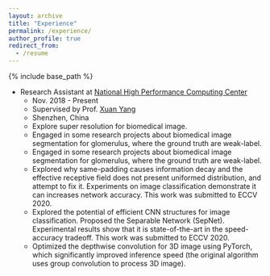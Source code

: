 ```yaml
---
layout: archive
title: "Experience"
permalink: /experience/
author_profile: true
redirect_from:
  - /resume
---
```


{% include base_path %}

* Research Assistant at [National High Performance Computing Center](<http://nhpcc.szu.edu.cn>)
  * Nov. 2018 - Present
  * Supervised by Prof. [Xuan Yang](<http://nhpcc.szu.edu.cn/web/view66c9.html?path=154-184-&id=667>)
  * Shenzhen, China
  * Explore super resolution for biomedical image.
  * Engaged in some research projects about biomedical image segmentation for glomerulus, where the ground truth are weak-label.
  * Engaged in some research projects about biomedical image segmentation for glomerulus, where the ground truth are weak-label.
  * Explored why same-padding causes information decay and the effective receptive field does not present uniformed distribution, and attempt to fix it. Experiments on image classification demonstrate it can increases network accuracy. This work was submitted to ECCV 2020.
  * Explored the potential of efficient CNN structures for image classification. Proposed the Separable Network (SepNet). Experimental results show that it is state-of-the-art in the speed-accuracy tradeoff. This work was submitted to ECCV 2020.
  * Optimized the depthwise convolution for 3D image using PyTorch, which significantly improved inference speed (the original algorithm uses group convolution to process 3D image).



